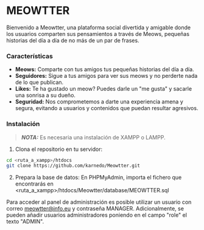 # MEOWTTER

Bienvenido a Meowtter, una plataforma social divertida y amigable donde los usuarios comparten sus pensamientos a través de Meows, pequeñas historias del día a día de no más de un par de frases.

### Características

- **Meows:** Comparte con tus amigos tus pequeñas historias del día a día.
- **Seguidores:** Sigue a tus amigos para ver sus meows y no perderte nada de lo que publican.
- **Likes:** Te ha gustado un meow? Puedes darle un "me gusta" y sacarle una sonrisa a su dueño.
- **Seguridad:** Nos comprometemos a darte una experiencia amena y segura, evitando a usuarios y contenidos que puedan resultar agresivos.

### Instalación

> **_NOTA:_**  Es necesaria una instalación de XAMPP o LAMPP.

1. Clona el repositorio en tu servidor:
```bash
cd <ruta_a_xampp>/htdocs
git clone https://github.com/karnedo/Meowtter.git
```

2. Prepara la base de datos:
En PHPMyAdmin, importa el fichero que encontrarás en <ruta_a_xampp>/htdocs/Meowtter/database/MEOWTTER.sql

Para acceder al panel de administración es posible utilizar un usuario con correo meowtter@info.eu y contraseña MANAGER. Adicionalmente, se pueden añadir usuarios administradores poniendo en el campo "role" el texto "ADMIN".